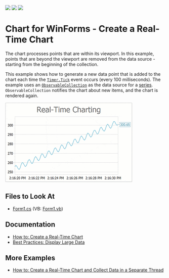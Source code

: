 <!-- default badges list -->
![](https://img.shields.io/endpoint?url=https://codecentral.devexpress.com/api/v1/VersionRange/272649173/20.1.4%2B)
[![](https://img.shields.io/badge/Open_in_DevExpress_Support_Center-FF7200?style=flat-square&logo=DevExpress&logoColor=white)](https://supportcenter.devexpress.com/ticket/details/T899929)
[![](https://img.shields.io/badge/📖_How_to_use_DevExpress_Examples-e9f6fc?style=flat-square)](https://docs.devexpress.com/GeneralInformation/403183)
<!-- default badges end -->

# Chart for WinForms - Create a Real-Time Chart

The chart processes points that are within its viewport. In this example, points that are beyond the viewport are removed from the data source - starting from the beginning of the collection. 

This example shows how to generate a new data point that is added to the chart each time the [`Timer.Tick`](https://docs.microsoft.com/en-us/dotnet/api/system.windows.forms.timer.tick?view=windowsdesktop-6.0) event occurs (every 100 milliseconds). The example uses an [`ObservableCollection`](https://docs.microsoft.com/en-us/dotnet/api/system.collections.objectmodel.observablecollection-1) as the data source for a [series](https://docs.devexpress.com/WindowsForms/6167/controls-and-libraries/chart-control/chart-elements/series?p=netframework). `ObservableCollection` notifies the chart about new items, and the chart is rendered again.

![Resulting chart](Media/resulting-chart.gif)

## Files to Look At

* [Form1.cs](./CS/RealTimeChartUpdates/Form1.cs) (VB: [Form1.vb](./VB/RealTimeChartUpdates/Form1.vb))

## Documentation

* [How to: Create a Real-Time Chart](https://docs.devexpress.com/WindowsForms/401813/controls-and-libraries/chart-control/examples/creating-charts/providing-data/how-to-create-a-real-time-chart)
* [Best Practices: Display Large Data](https://docs.devexpress.com/WindowsForms/119143/controls-and-libraries/chart-control/provide-data/best-practices-display-large-data?p=netframework)

## More Examples

* [How to: Create a Real-Time Chart and Collect Data in a Separate Thread](https://github.com/DevExpress-Examples/xtracharts-how-to-create-a-real-time-chart-and-collect-data-in-a-separate-thread)
